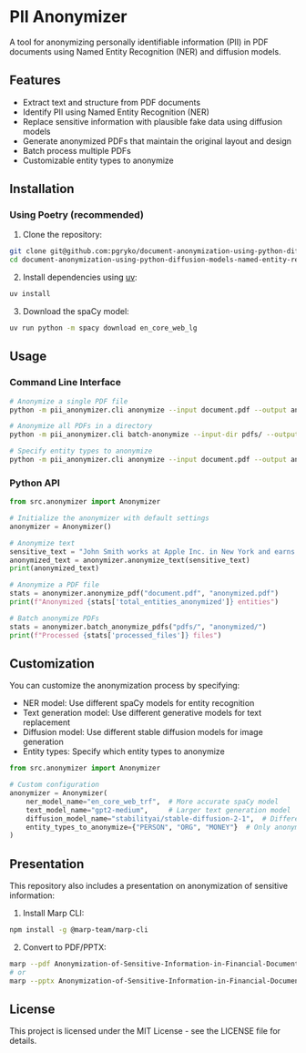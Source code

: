 # PII Anonymizer

A tool for anonymizing personally identifiable information (PII) in PDF documents using Named Entity Recognition (NER) and diffusion models.

## Features

- Extract text and structure from PDF documents
- Identify PII using Named Entity Recognition (NER)
- Replace sensitive information with plausible fake data using diffusion models
- Generate anonymized PDFs that maintain the original layout and design
- Batch process multiple PDFs
- Customizable entity types to anonymize

## Installation

### Using Poetry (recommended)

1. Clone the repository:
```bash
git clone git@github.com:pgryko/document-anonymization-using-python-diffusion-models-named-entity-recognition.git
cd document-anonymization-using-python-diffusion-models-named-entity-recognition.git
```

2. Install dependencies using [uv](https://github.com/astral-sh/uv):
```bash
uv install
```

3. Download the spaCy model:
```bash
uv run python -m spacy download en_core_web_lg
```

## Usage

### Command Line Interface

```bash
# Anonymize a single PDF file
python -m pii_anonymizer.cli anonymize --input document.pdf --output anonymized.pdf

# Anonymize all PDFs in a directory
python -m pii_anonymizer.cli batch-anonymize --input-dir pdfs/ --output-dir anonymized/

# Specify entity types to anonymize
python -m pii_anonymizer.cli anonymize --input document.pdf --output anonymized.pdf --entity-types PERSON,ORG,GPE,MONEY
```

### Python API

```python
from src.anonymizer import Anonymizer

# Initialize the anonymizer with default settings
anonymizer = Anonymizer()

# Anonymize text
sensitive_text = "John Smith works at Apple Inc. in New York and earns $5000 per month."
anonymized_text = anonymizer.anonymize_text(sensitive_text)
print(anonymized_text)

# Anonymize a PDF file
stats = anonymizer.anonymize_pdf("document.pdf", "anonymized.pdf")
print(f"Anonymized {stats['total_entities_anonymized']} entities")

# Batch anonymize PDFs
stats = anonymizer.batch_anonymize_pdfs("pdfs/", "anonymized/")
print(f"Processed {stats['processed_files']} files")
```

## Customization

You can customize the anonymization process by specifying:

- NER model: Use different spaCy models for entity recognition
- Text generation model: Use different generative models for text replacement
- Diffusion model: Use different stable diffusion models for image generation
- Entity types: Specify which entity types to anonymize

```python
from src.anonymizer import Anonymizer

# Custom configuration
anonymizer = Anonymizer(
    ner_model_name="en_core_web_trf",  # More accurate spaCy model
    text_model_name="gpt2-medium",     # Larger text generation model
    diffusion_model_name="stabilityai/stable-diffusion-2-1",  # Different diffusion model
    entity_types_to_anonymize={"PERSON", "ORG", "MONEY"}  # Only anonymize these types
)
```

## Presentation

This repository also includes a presentation on anonymization of sensitive information:

1. Install Marp CLI:
```bash
npm install -g @marp-team/marp-cli
```

2. Convert to PDF/PPTX:
```bash
marp --pdf Anonymization-of-Sensitive-Information-in-Financial-Documents-Using-Python-Diffusion-Models-and-Named-Entity-Recognition.md --allow-local-files 
# or
marp --pptx Anonymization-of-Sensitive-Information-in-Financial-Documents-Using-Python-Diffusion-Models-and-Named-Entity-Recognition.md --allow-local-files 
```

## License

This project is licensed under the MIT License - see the LICENSE file for details.
